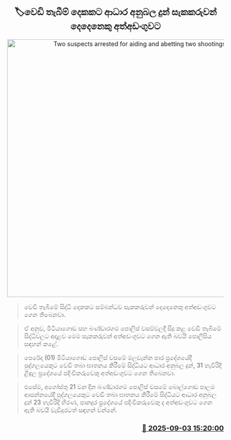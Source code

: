 <p align='center'><b><h2 align='center' title='Two suspects arrested for aiding and abetting two shootings'>🏷වෙඩි තැබීම් දෙකකට ආධාර අනුබල දුන් සැකකරුවන් දෙදෙනෙකු අත්අඩංගුවට</h2></b></p>
<p align='center'><img src='https://helakuru.sgp1.cdn.digitaloceanspaces.com/esana/images/lib/arrested-2[1].jpg' width='600' alt='Two suspects arrested for aiding and abetting two shootings'></p>

> වෙඩි තැබීමේ සිද්ධි දෙකකට සම්බන්ධව සැකකරුවන් දෙදෙනෙකු අත්අඩංගුවට ගෙන තිබෙනවා.

> ඒ අනුව, මීටියාගොඩ සහ බණ්ඩාරගම පොලිස් වසම්වලදී සිදු කළ වෙඩි තැබීමේ සිද්ධිවලට අදාළව මෙම සැකකරුවන් අත්අඩංගුවට ගෙන ඇති බවයි පොලීසිය සඳහන් කළේ.

> පෙරේදා (01) මීටියාගොඩ පොලිස් වසමේ මලවැන්න පාර ප්‍රදේශයේදී පුද්ගලයෙකුට වෙඩි තබා ඝාතනය කිරීමේ සිද්ධියට ආධාර අනුබල දුන්, 31 හැවිරිදි ළිඳුල ප්‍රදේශයේ පදිංචිකරුවෙකු අත්අඩංගුවට ගෙන තිබෙනවා.

> එසේම, අගෝස්තු 21 වන දින බණ්ඩාරගම පොලිස් වසමේ බොල්ගොඩ පාලම ආසන්නයේදී පුද්ගලයෙකුට වෙඩි තබා ඝාතනය කිරීමේ සිද්ධියට ආධාර අනුබල දුන් 23 හැවිරිදි හිරණ, පානදුර ප්‍රදේශයේ පදිංචිකරුවෙකු ද අත්අඩංගුවට ගෙන ඇති බවයි වැඩිදුරටත් සඳහන් වන්නේ.



<h3 align='right'><a href='https://www.helakuru.lk/esana/p/113304/'>📅 2025-09-03 15:20:00</a></h3>
